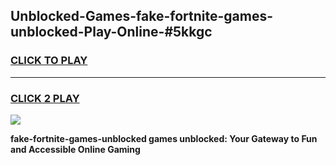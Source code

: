 
## Unblocked-Games-fake-fortnite-games-unblocked-Play-Online-#5kkgc
<h3>
<a href="https://premium.freeplayer.one?title=fake-fortnite-games-unblocked&ref=27F">CLICK TO PLAY</a></h3>
<hr>

<h3>
<a href="https://premium.freeplayer.one?title=fake-fortnite-games-unblocked&ref=27F">CLICK 2 PLAY</a>
  
</h3>

<a href="https://premium.freeplayer.one?title=fake-fortnite-games-unblocked&ref=27F"><img src="https://clearcache.store/games.png"></a>


**fake-fortnite-games-unblocked games unblocked: Your Gateway to Fun and Accessible Online Gaming**
